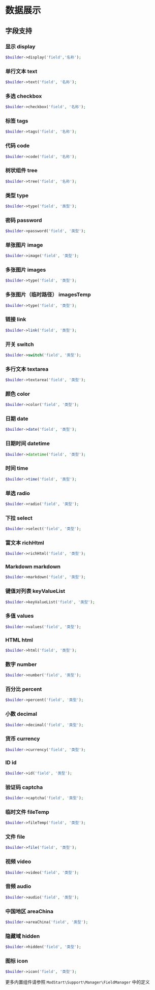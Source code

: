 # 数据展示



## 字段支持

### 显示 display

```php
$builder->display('field','名称');
```

### 单行文本 text

```php
$builder->text('field', '名称');
```

### 多选 checkbox

```php
$builder->checkbox('field', '名称');
```

### 标签 tags

```php
$builder->tags('field', '名称');
```

### 代码 code

```php
$builder->code('field', '名称');
```

### 树状组件 tree

```php
$builder->tree('field', '名称');
```

### 类型 type

```php
$builder->type('field', '类型');
```

### 密码 password

```php
$builder->password('field', '类型');
```

### 单张图片 image

```php
$builder->image('field', '类型');
```

### 多张图片 images

```php
$builder->type('field', '类型');
```

### 多张图片（临时路径） imagesTemp

```php
$builder->type('field', '类型');
```

### 链接 link

```php
$builder->link('field', '类型');
```

### 开关 switch

```php
$builder->switch('field', '类型');
```

### 多行文本 textarea

```php
$builder->textarea('field', '类型');
```

### 颜色 color

```php
$builder->color('field', '类型');
```

### 日期 date

```php
$builder->date('field', '类型');
```

### 日期时间 datetime

```php
$builder->datetime('field', '类型');
```

### 时间 time

```php
$builder->time('field', '类型');
```

### 单选 radio

```php
$builder->radio('field', '类型');
```

### 下拉 select

```php
$builder->select('field', '类型');
```

### 富文本 richHtml

```php
$builder->richHtml('field', '类型');
```

### Markdown markdown

```php
$builder->markdown('field', '类型');
```

### 键值对列表 keyValueList

```php
$builder->keyValueList('field', '类型');
```

### 多值 values

```php
$builder->values('field', '类型');
```

### HTML html

```php
$builder->html('field', '类型');
```

### 数字 number

```php
$builder->number('field', '类型');
```

### 百分比 percent

```php
$builder->percent('field', '类型');
```

### 小数 decimal

```php
$builder->decimal('field', '类型');
```

### 货币 currency

```php
$builder->currency('field', '类型');
```

### ID id

```php
$builder->id('field', '类型');
```

### 验证码 captcha

```php
$builder->captcha('field', '类型');
```

### 临时文件 fileTemp

```php
$builder->fileTemp('field', '类型');
```

### 文件 file

```php
$builder->file('field', '类型');
```

### 视频 video

```php
$builder->video('field', '类型');
```

### 音频 audio

```php
$builder->audio('field', '类型');
```

### 中国地区 areaChina

```php
$builder->areaChina('field', '类型');
```

### 隐藏域 hidden

```php
$builder->hidden('field', '类型');
```

### 图标 icon

```php
$builder->icon('field', '类型');
```


更多内置组件请参照 `ModStart\Support\Manager\FieldManager` 中的定义
